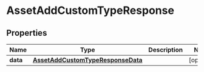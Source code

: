 

# AssetAddCustomTypeResponse


## Properties

| Name | Type | Description | Notes |
|------------ | ------------- | ------------- | -------------|
|**data** | [**AssetAddCustomTypeResponseData**](AssetAddCustomTypeResponseData.md) |  |  [optional] |



